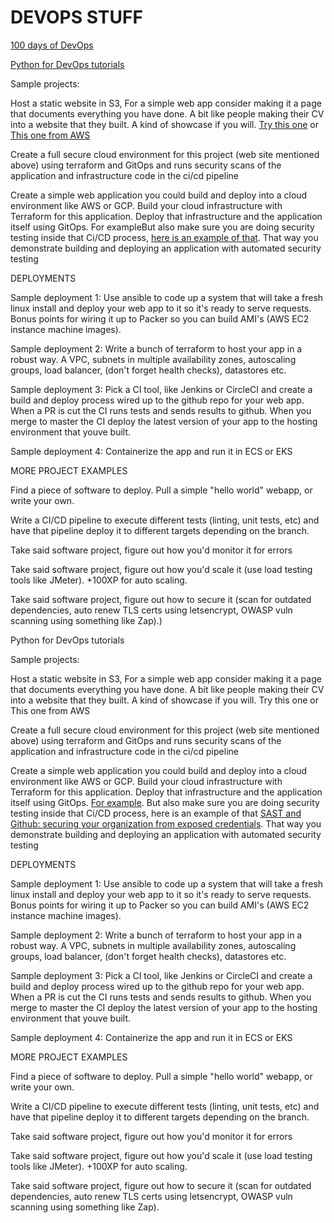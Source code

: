 # DEVOPS STUFF

[100 days of DevOps](https://github.com/100daysofdevops/100daysofdevops)

[Python for DevOps tutorials](https://realpython.com/tutorials/devops/)

Sample projects:

Host a static website in S3, For a simple web app consider making it a page that documents everything you have done. A bit like people making their CV into a website that they built. A kind of showcase if you will. [Try this one](https://towardsaws.com/forget-a-server-bring-your-static-website-to-life-with-aws-s3-lambda-and-api-gateway-8734baaada6f) or [This one from AWS](https://aws.amazon.com/getting-started/projects/build-serverless-web-app-lambda-apigateway-s3-dynamodb-cognito/module-1/)

Create a full secure cloud environment for this project (web site mentioned above) using terraform and GitOps and runs security scans of the application and infrastructure code in the ci/cd pipeline

Create a simple web application you could build and deploy into a cloud environment like AWS or GCP. Build your cloud infrastructure with Terraform for this application. Deploy that infrastructure and the application itself using GitOps. For exampleBut also make sure you are doing security testing inside that Ci/CD process, [here is an example of that](https://medium.com/javarevisited/sast-and-github-securing-your-organization-from-exposed-credentials-a80d2103d56b). That way you demonstrate building and deploying an application with automated security testing

DEPLOYMENTS

Sample deployment 1:
Use ansible to code up a system that will take a fresh linux install and deploy your web app to it so it's ready to serve requests. Bonus points for wiring it up to Packer so you can build AMI's (AWS EC2 instance machine images).

Sample deployment 2:
Write a bunch of terraform to host your app in a robust way. A VPC, subnets in multiple availability zones, autoscaling groups, load balancer, (don't forget health checks), datastores etc.

Sample deployment 3:
Pick a CI tool, like Jenkins or CircleCI and create a build and deploy process wired up to the github repo for your web app. When a PR is cut the CI runs tests and sends results to github. When you merge to master the CI deploy the latest version of your app to the hosting environment that youve built.

Sample deployment 4:
Containerize the app and run it in ECS or EKS

MORE PROJECT EXAMPLES

Find a piece of software to deploy. Pull a simple "hello world" webapp, or write your own.

Write a CI/CD pipeline to execute different tests (linting, unit tests, etc) and have that pipeline deploy it to different targets depending on the branch.

Take said software project, figure out how you'd monitor it for errors

Take said software project, figure out how you'd scale it (use load testing tools like JMeter). +100XP for auto scaling.

Take said software project, figure out how to secure it (scan for outdated dependencies, auto renew TLS certs using letsencrypt, OWASP vuln scanning using something like Zap).)

Python for DevOps tutorials

Sample projects:

Host a static website in S3, For a simple web app consider making it a page that documents everything you have done. A bit like people making their CV into a website that they built. A kind of showcase if you will. Try this one or This one from AWS

Create a full secure cloud environment for this project (web site mentioned above) using terraform and GitOps and runs security scans of the application and infrastructure code in the ci/cd pipeline

Create a simple web application you could build and deploy into a cloud environment like AWS or GCP. Build your cloud infrastructure with Terraform for this application. Deploy that infrastructure and the application itself using GitOps. [For example](https://learn.hashicorp.com/tutorials/terraform/github-actions). But also make sure you are doing security testing inside that Ci/CD process, here is an example of that [SAST and Github: securing your organization from exposed credentials](https://medium.com/javarevisited/sast-and-github-securing-your-organization-from-exposed-credentials-a80d2103d56b). That way you demonstrate building and deploying an application with automated security testing

DEPLOYMENTS

Sample deployment 1:
Use ansible to code up a system that will take a fresh linux install and deploy your web app to it so it's ready to serve requests. Bonus points for wiring it up to Packer so you can build AMI's (AWS EC2 instance machine images).

Sample deployment 2:
Write a bunch of terraform to host your app in a robust way. A VPC, subnets in multiple availability zones, autoscaling groups, load balancer, (don't forget health checks), datastores etc.

Sample deployment 3:
Pick a CI tool, like Jenkins or CircleCI and create a build and deploy process wired up to the github repo for your web app. When a PR is cut the CI runs tests and sends results to github. When you merge to master the CI deploy the latest version of your app to the hosting environment that youve built.

Sample deployment 4:
Containerize the app and run it in ECS or EKS

MORE PROJECT EXAMPLES

Find a piece of software to deploy. Pull a simple "hello world" webapp, or write your own.

Write a CI/CD pipeline to execute different tests (linting, unit tests, etc) and have that pipeline deploy it to different targets depending on the branch.

Take said software project, figure out how you'd monitor it for errors

Take said software project, figure out how you'd scale it (use load testing tools like JMeter). +100XP for auto scaling.

Take said software project, figure out how to secure it (scan for outdated dependencies, auto renew TLS certs using letsencrypt, OWASP vuln scanning using something like Zap).
